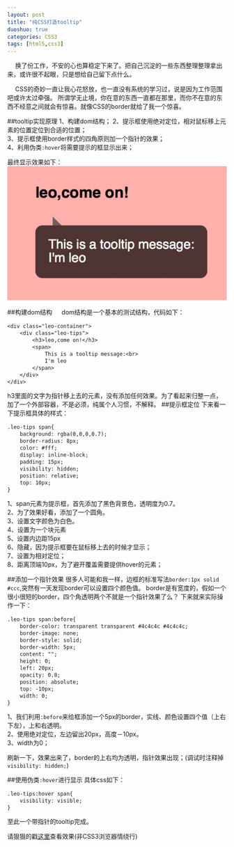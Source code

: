 ```yaml
---
layout: post
title: "纯CSS打造tooltip"
duoshuo: true
categories: CSS3
tags: [html5,css3] 
---
```


&emsp;
换了份工作，不安的心也算稳定下来了。把自己沉淀的一些东西整理整理拿出来，或许很不起眼，只是想给自己留下点什么。  

&emsp;
CSS的奇妙一直让我心花怒放，也一直没有系统的学习过，说是因为工作范围吧或许太过牵强。
所谓学无止境，你在意的东西一直都在那里，而你不在意的东西不经意之间就会有惊喜。就像CSS的border就给了我一个惊喜。
<!-- more -->

##tooltip实现原理
1、构建dom结构；
2、提示框使用绝对定位，相对鼠标移上元素的位置定位到合适的位置；  
3、提示框使用border样式的四角原则加一个指针的效果；  
4、利用伪类`:hover`将需要提示的框显示出来；  

最终显示效果如下：  
![tooltips显示效果](/static/images/2015-01-08.png)

##构建dom结构
&emsp;
dom结构是一个基本的测试结构，代码如下：
	
	<div class="leo-container">
		<div class="leo-tips">
			<h3>leo,come on!</h3>
			<span>
				This is a tooltip message:<br>
				I'm leo
			</span>
		</div>
	</div>
h3里面的文字为指针移上去的元素，没有添加任何效果。为了看起来归整一点，加了一个外部容器，不是必须，纯属个人习惯，不解释。
##提示框定位
下来看一下提示框具体的样式：

	.leo-tips span{
		background: rgba(0,0,0,0.7);
	    border-radius: 8px;
	    color: #fff;
	    display: inline-block;
	    padding: 15px;
	    visibility: hidden;
	    position: relative;
	    top: 10px;
	}

1、span元素为提示框，首先添加了黑色背景色，透明度为0.7。  
2、为了效果好看，添加了一个圆角。  
3、设置文字颜色为白色。  
4、设置为一个块元素  
5、设置内边距15px  
6、隐藏，因为提示框要在鼠标移上去的时候才显示；  
7、设置为相对定位；  
8、距离顶端10px，为了避开覆盖需要提供hover的元素；  

##添加一个指针效果
很多人可能和我一样，边框的标准写法`border:1px solid #ccc`,突然有一天发现border可以设置四个颜色值。
border是有宽度的，假如一个很小很短的border，四个角透明两个不就是一个指针效果了么？ 下来就来实际操作一下：

	.leo-tips span:before{
		border-color: transparent transparent #4c4c4c #4c4c4c;
	    border-image: none;
	    border-style: solid;
	    border-width: 5px;
	    content: "";
	    height: 0;
	    left: 20px;
	    opacity: 0.8;
	    position: absolute;
	    top: -10px;
	    width: 0;
	}

1、我们利用`:before`来给框添加一个5px的border，实线、颜色设置四个值（上右下左），上和右透明。  
2、使用绝对定位，左边留出20px，高度－10px。  
3、width为0；  

刷新一下，效果出来了，border的上右均为透明，指针效果出现；(调试时注释掉`visibility: hidden;`)

##使用伪类`:hover`进行显示
具体css如下：

	.leo-tips:hover span{
		visibility: visible;
	}

至此一个带指针的tooltip完成。  

请狠狠的戳[这里](/demo/tooltips.html)查看效果(非CSS3浏览器情绕行)




